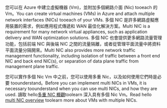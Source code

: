 <span data-ttu-id="548fd-101">您可以在 Azure 中建立虛擬機器 (Vm)，並附加多個網路介面 (Nic) tooeach 的 Vm。</span><span class="sxs-lookup"><span data-stu-id="548fd-101">You can create virtual machines (VMs) in Azure and attach multiple network interfaces (NICs) tooeach of your VMs.</span></span> <span data-ttu-id="548fd-102">多個 NIC 是許多網路虛擬應用裝置的需求，例如應用程式傳遞和 WAN 最佳化解決方案。</span><span class="sxs-lookup"><span data-stu-id="548fd-102">Multi NIC is a requirement for many network virtual appliances, such as application delivery and WAN optimization solutions.</span></span> <span data-ttu-id="548fd-103">多個 NIC 也會提供更多網路流量管理功能，包括前端 NIC 與後端 NIC 之間的流量隔離，或者從管理平面流量中將資料平面流量分隔開來。</span><span class="sxs-lookup"><span data-stu-id="548fd-103">Multi NIC also provides more network traffic management functionality, including isolation of traffic between a front end NIC and back end NIC(s), or separation of data plane traffic from management plane traffic.</span></span>

<span data-ttu-id="548fd-104">您可以實作多個 Nic Vm 中之前，您可以使用多重 Nic，以及如何使用它們時是必要 toounderstand。</span><span class="sxs-lookup"><span data-stu-id="548fd-104">Before you can implement multi NICs in VMs, it is necessary toounderstand when you can use multi NICs, and how they are used.</span></span> <span data-ttu-id="548fd-105">讀取 hello[多重 NIC 概觀](../articles/virtual-network/virtual-networks-multiple-nics.md)toolearn 深入具有多個 Nic Vm。</span><span class="sxs-lookup"><span data-stu-id="548fd-105">Read hello [multi NIC overview](../articles/virtual-network/virtual-networks-multiple-nics.md) toolearn more about VMs with multiple NICs.</span></span>

